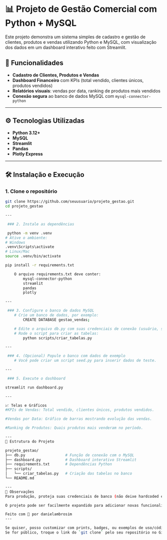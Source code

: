 # 📊 Projeto de Gestão Comercial com Python + MySQL

Este projeto demonstra um sistema simples de cadastro e gestão de clientes, produtos e vendas utilizando Python e MySQL, com visualização dos dados em um dashboard interativo feito com Streamlit.

## 🚀 Funcionalidades

- **Cadastro de Clientes, Produtos e Vendas**
- **Dashboard Financeiro** com KPIs (total vendido, clientes únicos, produtos vendidos)
- **Relatórios visuais**: vendas por data, ranking de produtos mais vendidos
- **Conexão segura** ao banco de dados MySQL com `mysql-connector-python`

---

## ⚙️ Tecnologias Utilizadas

- **Python 3.12+**
- **MySQL**
- **Streamlit**
- **Pandas**
- **Plotly Express**

---

## 🛠️ Instalação e Execução

### 1. Clone o repositório

```bash
git clone https://github.com/seuusuario/projeto_gestao.git
cd projeto_gestao

---

 ### 2. Instale as dependências

 python -m venv .venv
# Ative o ambiente:
# Windows
.venv\Scripts\activate
# Linux/Mac
source .venv/bin/activate

pip install -r requirements.txt

    O arquivo requirements.txt deve conter:
        mysql-connector-python
        streamlit
        pandas
        plotly

---

 ### 3. Configure o banco de dados MySQL
    # Crie um banco de dados, por exemplo:
        CREATE DATABASE gestao_vendas;

    # Edite o arquivo db.py com suas credenciais de conexão (usuário, senha, host, database).
    # Rode o script para criar as tabelas:
        python scripts/criar_tabelas.py

---

 ### 4. (Opcional) Popule o banco com dados de exemplo
    # Você pode criar um script seed.py para inserir dados de teste.

---

 ### 5. Execute o dashboard

streamlit run dashboard.py

---

📈 Telas e Gráficos
#KPIs de Vendas: Total vendido, clientes únicos, produtos vendidos.

#Vendas por Data: Gráfico de barras mostrando evolução das vendas.

#Ranking de Produtos: Quais produtos mais venderam no período.

---
📂 Estrutura do Projeto

projeto_gestao/
├── db.py                  # Função de conexão com o MySQL
├── dashboard.py           # Dashboard interativo Streamlit
├── requirements.txt       # Dependências Python
├── scripts/
│   └── criar_tabelas.py   # Criação das tabelas no banco
└── README.md

---
📝 Observações
Para produção, proteja suas credenciais de banco (não deixe hardcoded em db.py).

O projeto pode ser facilmente expandido para adicionar novas funcionalidades: cadastro pelo dashboard, relatórios por período, exportação para Excel, etc.

Feito com 💙 por danielambrosim
---

Se quiser, posso customizar com prints, badges, ou exemplos de uso/código!  
Se for público, troque o link do `git clone` pelo seu repositório no GitHub.